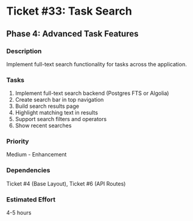 # Ticket #33: Task Search

## Phase 4: Advanced Task Features

### Description

Implement full-text search functionality for tasks across the application.

### Tasks

1. Implement full-text search backend (Postgres FTS or Algolia)
2. Create search bar in top navigation
3. Build search results page
4. Highlight matching text in results
5. Support search filters and operators
6. Show recent searches

### Priority

Medium - Enhancement

### Dependencies

Ticket #4 (Base Layout), Ticket #6 (API Routes)

### Estimated Effort

4-5 hours

